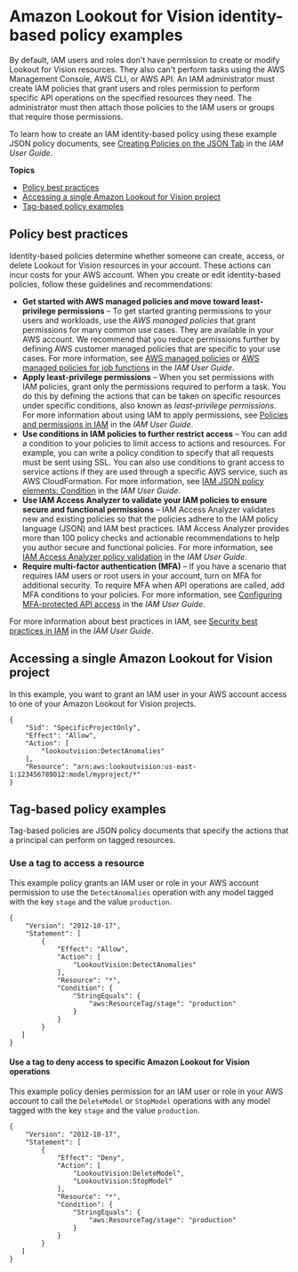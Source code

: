 # Amazon Lookout for Vision identity\-based policy examples<a name="security_iam_id-based-policy-examples"></a>

By default, IAM users and roles don't have permission to create or modify Lookout for Vision resources\. They also can't perform tasks using the AWS Management Console, AWS CLI, or AWS API\. An IAM administrator must create IAM policies that grant users and roles permission to perform specific API operations on the specified resources they need\. The administrator must then attach those policies to the IAM users or groups that require those permissions\.

To learn how to create an IAM identity\-based policy using these example JSON policy documents, see [Creating Policies on the JSON Tab](https://docs.aws.amazon.com/IAM/latest/UserGuide/access_policies_create.html#access_policies_create-json-editor) in the *IAM User Guide*\.

**Topics**
+ [Policy best practices](#security_iam_service-with-iam-policy-best-practices)
+ [Accessing a single Amazon Lookout for Vision project](#security_iam_id-based-policy-examples-project)
+ [Tag\-based policy examples](#tag-based-policy-examples)

## Policy best practices<a name="security_iam_service-with-iam-policy-best-practices"></a>

Identity\-based policies determine whether someone can create, access, or delete Lookout for Vision resources in your account\. These actions can incur costs for your AWS account\. When you create or edit identity\-based policies, follow these guidelines and recommendations:
+ **Get started with AWS managed policies and move toward least\-privilege permissions** – To get started granting permissions to your users and workloads, use the *AWS managed policies* that grant permissions for many common use cases\. They are available in your AWS account\. We recommend that you reduce permissions further by defining AWS customer managed policies that are specific to your use cases\. For more information, see [AWS managed policies](https://docs.aws.amazon.com/IAM/latest/UserGuide/access_policies_managed-vs-inline.html#aws-managed-policies) or [AWS managed policies for job functions](https://docs.aws.amazon.com/IAM/latest/UserGuide/access_policies_job-functions.html) in the *IAM User Guide*\.
+ **Apply least\-privilege permissions** – When you set permissions with IAM policies, grant only the permissions required to perform a task\. You do this by defining the actions that can be taken on specific resources under specific conditions, also known as *least\-privilege permissions*\. For more information about using IAM to apply permissions, see [ Policies and permissions in IAM](https://docs.aws.amazon.com/IAM/latest/UserGuide/access_policies.html) in the *IAM User Guide*\.
+ **Use conditions in IAM policies to further restrict access** – You can add a condition to your policies to limit access to actions and resources\. For example, you can write a policy condition to specify that all requests must be sent using SSL\. You can also use conditions to grant access to service actions if they are used through a specific AWS service, such as AWS CloudFormation\. For more information, see [ IAM JSON policy elements: Condition](https://docs.aws.amazon.com/IAM/latest/UserGuide/reference_policies_elements_condition.html) in the *IAM User Guide*\.
+ **Use IAM Access Analyzer to validate your IAM policies to ensure secure and functional permissions** – IAM Access Analyzer validates new and existing policies so that the policies adhere to the IAM policy language \(JSON\) and IAM best practices\. IAM Access Analyzer provides more than 100 policy checks and actionable recommendations to help you author secure and functional policies\. For more information, see [IAM Access Analyzer policy validation](https://docs.aws.amazon.com/IAM/latest/UserGuide/access-analyzer-policy-validation.html) in the *IAM User Guide*\.
+ **Require multi\-factor authentication \(MFA\)** – If you have a scenario that requires IAM users or root users in your account, turn on MFA for additional security\. To require MFA when API operations are called, add MFA conditions to your policies\. For more information, see [ Configuring MFA\-protected API access](https://docs.aws.amazon.com/IAM/latest/UserGuide/id_credentials_mfa_configure-api-require.html) in the *IAM User Guide*\.

For more information about best practices in IAM, see [Security best practices in IAM](https://docs.aws.amazon.com/IAM/latest/UserGuide/best-practices.html) in the *IAM User Guide*\.

## Accessing a single Amazon Lookout for Vision project<a name="security_iam_id-based-policy-examples-project"></a>

In this example, you want to grant an IAM user in your AWS account access to one of your Amazon Lookout for Vision projects\.

```
{
    "Sid": "SpecificProjectOnly",
    "Effect": "Allow",
    "Action": [
        "lookoutvision:DetectAnomalies"
    ],
    "Resource": "arn:aws:lookoutvision:us-east-1:123456789012:model/myproject/*"
}
```

## Tag\-based policy examples<a name="tag-based-policy-examples"></a>

Tag\-based policies are JSON policy documents that specify the actions that a principal can perform on tagged resources\. 

### Use a tag to access a resource<a name="tag-resource"></a>

This example policy grants an IAM user or role in your AWS account permission to use the `DetectAnomalies` operation with any model tagged with the key `stage` and the value `production`\. 

```
{ 
    "Version": "2012-10-17", 
    "Statement": [ 
        { 
            "Effect": "Allow", 
            "Action": [ 
                "LookoutVision:DetectAnomalies" 
            ], 
            "Resource": "*", 
            "Condition": {
                "StringEquals": {
                    "aws:ResourceTag/stage": "production" 
                } 
            } 
        } 
   ]
}
```

#### Use a tag to deny access to specific Amazon Lookout for Vision operations<a name="example-tag-operations"></a>

This example policy denies permission for an IAM user or role in your AWS account to call the `DeleteModel` or `StopModel` operations with any model tagged with the key `stage` and the value `production`\. 

```
{ 
    "Version": "2012-10-17", 
    "Statement": [ 
        { 
            "Effect": "Deny", 
            "Action": [ 
                "LookoutVision:DeleteModel",
                "LookoutVision:StopModel" 
            ], 
            "Resource": "*", 
            "Condition": {
                "StringEquals": {
                    "aws:ResourceTag/stage": "production" 
                } 
            } 
        } 
   ]
}
```